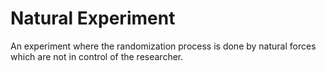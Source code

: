 # Natural Experiment
An experiment where the randomization process is done by natural forces which are not in control of the researcher.